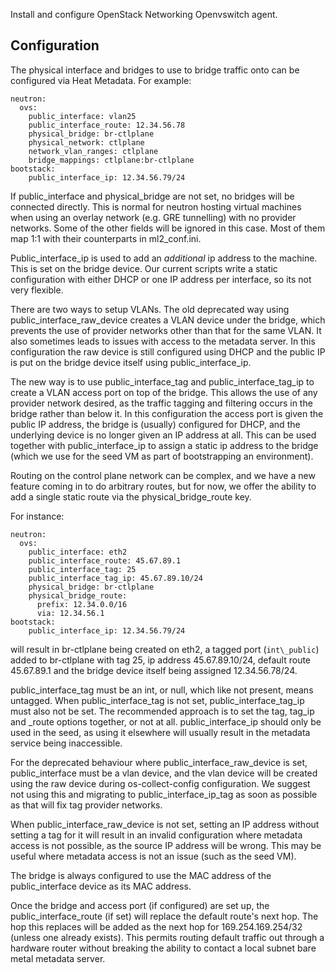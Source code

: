 Install and configure OpenStack Networking Openvswitch agent.

Configuration
-------------

The physical interface and bridges to use to bridge traffic onto can be
configured via Heat Metadata. For example:

    neutron:
      ovs:
        public_interface: vlan25
        public_interface_route: 12.34.56.78
        physical_bridge: br-ctlplane
        physical_network: ctlplane
        network_vlan_ranges: ctlplane
        bridge_mappings: ctlplane:br-ctlplane
    bootstack:
        public_interface_ip: 12.34.56.79/24

If public\_interface and physical\_bridge are not set, no bridges will be
connected directly. This is normal for neutron hosting virtual machines
when using an overlay network (e.g. GRE tunnelling) with no provider networks.
Some of the other fields will be ignored in this case. Most of them map 1:1
with their counterparts in ml2\_conf.ini.

Public\_interface\_ip is used to add an *additional* ip address to the machine.
This is set on the bridge device. Our current scripts write a static
configuration with either DHCP or one IP address per interface, so its not
very flexible.

There are two ways to setup VLANs. The old deprecated way using
public\_interface\_raw\_device creates a VLAN device under the bridge, which
prevents the use of provider networks other than that for the same VLAN. It
also sometimes leads to issues with access to the metadata server. In this
configuration the raw device is still configured using DHCP and the public IP
is put on the bridge device itself using public\_interface\_ip.

The new way is to use public\_interface\_tag and public\_interface\_tag\_ip to
create a VLAN access port on top of the bridge. This allows the use of any
provider network desired, as the traffic tagging and filtering occurs in the
bridge rather than below it. In this configuration the access port is given the
public IP address, the bridge is (usually) configured for DHCP, and the
underlying device is no longer given an IP address at all. This can be used
together with public\_interface\_ip to assign a static ip address to the bridge
(which we use for the seed VM as part of bootstrapping an environment).

Routing on the control plane network can be complex, and we have a new feature
coming in to do arbitrary routes, but for now, we offer the ability to add a
single static route via the physical\_bridge\_route key.

For instance:

    neutron:
      ovs:
        public_interface: eth2
        public_interface_route: 45.67.89.1
        public_interface_tag: 25
        public_interface_tag_ip: 45.67.89.10/24
        physical_bridge: br-ctlplane
        physical_bridge_route:
          prefix: 12.34.0.0/16
          via: 12.34.56.1
    bootstack:
        public_interface_ip: 12.34.56.79/24

will result in br-ctlplane being created on eth2, a tagged port (`int\_public`)
added to br-ctlplane with tag 25, ip address 45.67.89.10/24, default route
45.67.89.1 and the bridge device itself being assigned 12.34.56.78/24.

public\_interface\_tag must be an int, or null, which like not present, means
untagged. When public\_interface\_tag is not set, public\_interface\_tag\_ip
must also not be set. The recommended approach is to set the tag, tag\_ip and
\_route options together, or not at all. public\_interface\_ip should only be
used in the seed, as using it elsewhere will usually result in the metadata
service being inaccessible.

For the deprecated behaviour where public\_interface\_raw\_device is set,
public\_interface must be a vlan device, and the vlan device will be created
using the raw device during os-collect-config configuration. We suggest not
using this and migrating to public\_interface\_ip\_tag as soon as possible as
that will fix tag provider networks.

When public\_interface\_raw\_device is not set, setting an IP address without
setting a tag for it will result in an invalid configuration where metadata
access is not possible, as the source IP address will be wrong. This may be
useful where metadata access is not an issue (such as the seed VM).

The bridge is always configured to use the MAC address of the public\_interface
device as its MAC address.

Once the bridge and access port (if configured) are set up, the
public\_interface\_route (if set) will replace the default route's next hop.
The hop this replaces will be added as the next hop for 169.254.169.254/32
(unless one already exists). This permits routing default traffic out through
a hardware router without breaking the ability to contact a local subnet bare
metal metadata server.
